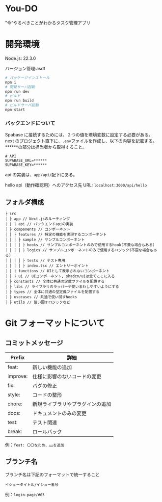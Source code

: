 # You-DO

”今”やるべきことがわかるタスク管理アプリ

# 開発環境

Node.js: 22.3.0

バージョン管理:asdf

```bash
# パッケージインストール
npm i
# 開発サーバ起動
npm run dev
# ビルド
npm run build
# ビルドサーバ起動
npm start
```

### バックエンドについて

Spabase に接続するためには、２つの値を環境変数に設定する必要がある。
next のプロジェクト直下に、`.env`ファイルを作成し、以下の内容を記載する。**\*\***の部分は担当者から取得すること。

```
# API
SUPABASE_URL=******
SUPABASE_KEY=******
```

api の実装は、`app/api/`配下にある。

hello api（動作確認用）へのアクセス先
URL: `localhost:3000/api/hello`

## フォルダ構成

```
├ src
│ ├ app // Next.jsのルーティング
| | ├ api // バックエンドapiの実装
│ ├ components // コンポーネント
│ │ ├ features // 特定の機能を実現するコンポーネント
│ │ │ ├ sample // サンプルコンポーネント
│ │ │ │ ├ hooks // サンプルコンポーネントのみで使用するhook(不要な場合もある)
│ │ │ │ ├ logics // サンプルコンポーネントのみで使用するロジック(不要な場合もある)
│ │ │ │ ├ tests // テスト専用
│ │ │ │ ├ index.tsx // エントリーポイント
│ │ ├ functions // UIとして表示されないコンポーネント
│ │ ├ ui // UIコンポーネント, shadcn/uiは全てここに入る
│ ├ constants // 全体に共通の定数ファイルを配置する
│ ├ libs // ライブラリのラッパーや使いまわしやすいようにする
│ ├ types // 全体に共通の型定義ファイルを配置する
│ ├ usecases // 共通で使い回すhooks
│ ├ utils // 使い回すロジックなど
```

# Git フォーマットについて

## コミットメッセージ

| Prefix   | 詳細                             |
| -------- | -------------------------------- |
| feat:    | 新しい機能の追加                 |
| improve: | 仕様に影響のないコードの変更     |
| fix:     | バグの修正                       |
| style:   | コードの整形                     |
| chore:   | 新規ライブラリやプラグインの追加 |
| docs:    | ドキュメントのみの変更           |
| test:    | テスト関連                       |
| break:   | ロールバック                     |

例：`feat: 〇〇なため、△△を追加`

## ブランチ名

ブランチ名は下記のフォーマットで統一すること

`イシュータイトル/イシュー番号`

例：`login-page/#03`
